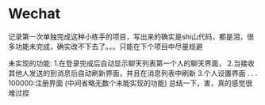 # Wechat
记录第一次单独完成这种小练手的项目，写出来的确实是shi山代码，都是泪，很多功能未完成，确实改不下去了。。。只能在下个项目中尽量规避

未实现的功能:
1.在登录完成后自动显示聊天列表第一个人的聊天界面，
2.当接收其他人发送的到消息后自动刷新界面，并且在消息列表中刷新
3.个人设置界面
.
.
.
100000:注册界面
(中间省略无数个未能实现的功能)
总结一下，害，真的感觉很难过捏
